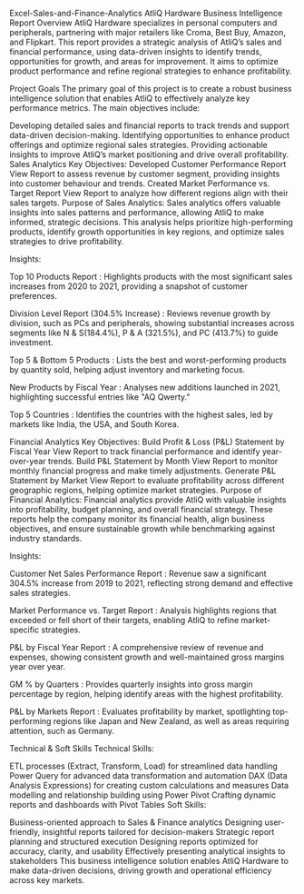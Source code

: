 Excel-Sales-and-Finance-Analytics
AtliQ Hardware Business Intelligence Report
Overview
AtliQ Hardware specializes in personal computers and peripherals, partnering with major retailers like Croma, Best Buy, Amazon, and Flipkart. This report provides a strategic analysis of AtliQ’s sales and financial performance, using data-driven insights to identify trends, opportunities for growth, and areas for improvement. It aims to optimize product performance and refine regional strategies to enhance profitability.

Project Goals
The primary goal of this project is to create a robust business intelligence solution that enables AtliQ to effectively analyze key performance metrics. The main objectives include:

Developing detailed sales and financial reports to track trends and support data-driven decision-making.
Identifying opportunities to enhance product offerings and optimize regional sales strategies.
Providing actionable insights to improve AtliQ’s market positioning and drive overall profitability.
Sales Analytics Key Objectives:
Developed Customer Performance Report View Report to assess revenue by customer segment, providing insights into customer behaviour and trends.
Created Market Performance vs. Target Report View Report to analyze how different regions align with their sales targets.
Purpose of Sales Analytics:
Sales analytics offers valuable insights into sales patterns and performance, allowing AtliQ to make informed, strategic decisions. This analysis helps prioritize high-performing products, identify growth opportunities in key regions, and optimize sales strategies to drive profitability.

Insights:

Top 10 Products Report : Highlights products with the most significant sales increases from 2020 to 2021, providing a snapshot of customer preferences.

Division Level Report (304.5% Increase) : Reviews revenue growth by division, such as PCs and peripherals, showing substantial increases across segments like N & S(184.4%), P & A (321.5%), and PC (413.7%) to guide investment.

Top 5 & Bottom 5 Products : Lists the best and worst-performing products by quantity sold, helping adjust inventory and marketing focus.

New Products by Fiscal Year : Analyses new additions launched in 2021, highlighting successful entries like "AQ Qwerty."

Top 5 Countries : Identifies the countries with the highest sales, led by markets like India, the USA, and South Korea.

Financial Analytics Key Objectives:
Build Profit & Loss (P&L) Statement by Fiscal Year View Report to track financial performance and identify year-over-year trends.
Build P&L Statement by Month View Report to monitor monthly financial progress and make timely adjustments.
Generate P&L Statement by Market View Report to evaluate profitability across different geographic regions, helping optimize market strategies.
Purpose of Financial Analytics:
Financial analytics provide AtliQ with valuable insights into profitability, budget planning, and overall financial strategy. These reports help the company monitor its financial health, align business objectives, and ensure sustainable growth while benchmarking against industry standards.

Insights:

Customer Net Sales Performance Report : Revenue saw a significant 304.5% increase from 2019 to 2021, reflecting strong demand and effective sales strategies.

Market Performance vs. Target Report : Analysis highlights regions that exceeded or fell short of their targets, enabling AtliQ to refine market-specific strategies.

P&L by Fiscal Year Report : A comprehensive review of revenue and expenses, showing consistent growth and well-maintained gross margins year over year.

GM % by Quarters : Provides quarterly insights into gross margin percentage by region, helping identify areas with the highest profitability.

P&L by Markets Report : Evaluates profitability by market, spotlighting top-performing regions like Japan and New Zealand, as well as areas requiring attention, such as Germany.

Technical & Soft Skills
Technical Skills:

ETL processes (Extract, Transform, Load) for streamlined data handling
Power Query for advanced data transformation and automation
DAX (Data Analysis Expressions) for creating custom calculations and measures
Data modelling and relationship building using Power Pivot
Crafting dynamic reports and dashboards with Pivot Tables
Soft Skills:

Business-oriented approach to Sales & Finance analytics
Designing user-friendly, insightful reports tailored for decision-makers
Strategic report planning and structured execution
Designing reports optimized for accuracy, clarity, and usability
Effectively presenting analytical insights to stakeholders
This business intelligence solution enables AtliQ Hardware to make data-driven decisions, driving growth and operational efficiency across key markets.
